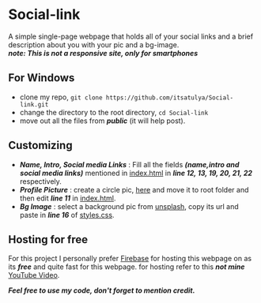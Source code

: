 # Social-link
A simple single-page webpage that holds all of your social links and a brief description about you with your pic and a bg-image.   
***note: This is not a responsive site, only for smartphones***

## For Windows
* clone my repo, `git clone https://github.com/itsatulya/Social-link.git`
* change the directory to the root directory, `cd Social-link`
* move out all the files from ***public*** (it will help post).

## Customizing
* ***Name, Intro, Social media Links*** : Fill all the fields ***(name,intro and social media links)*** mentioned in [index.html](https://github.com/itsatulya/Social-link/blob/6e234fb1c517fbe9b095b7a290e191f0b556e170/public/index.html) in ***line 12, 13, 19, 20, 21, 22*** respectively.
* ***Profile Picture*** : create a circle pic, [here](https://crop-circle.imageonline.co/) and move it to root folder and then edit ***line 11*** in [index.html](https://github.com/itsatulya/Social-link/blob/6e234fb1c517fbe9b095b7a290e191f0b556e170/public/index.html).
* ***Bg Image*** : select a background pic from [unsplash](https://unsplash.com/), copy its url and paste in ***line 16*** of [styles.css](https://github.com/itsatulya/Social-link/blob/1d922f76fda06f7a3c234ff6d9c9edc644b63b2a/public/styles.css).   

## Hosting for free
For this project I personally prefer [Firebase](https://firebase.google.com/) for hosting this webpage on as its ***free*** and quite fast for this webpage.
for hosting refer to this ***not mine*** [YouTube Video](https://youtu.be/w7xKZ5PWizs).

***Feel free to use my code, don't forget to mention credit.***
